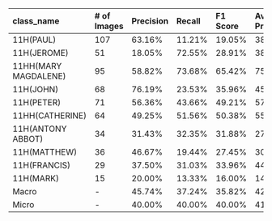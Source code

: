 | class_name           | # of Images   | Precision   | Recall   | F1 Score   | Average Precision   |
|:---------------------|:--------------|:------------|:---------|:-----------|:--------------------|
| 11H(PAUL)            | 107           | 63.16%      | 11.21%   | 19.05%     | 38.16%              |
| 11H(JEROME)          | 51            | 18.05%      | 72.55%   | 28.91%     | 38.99%              |
| 11HH(MARY MAGDALENE) | 95            | 58.82%      | 73.68%   | 65.42%     | 75.53%              |
| 11H(JOHN)            | 68            | 76.19%      | 23.53%   | 35.96%     | 45.77%              |
| 11H(PETER)           | 71            | 56.36%      | 43.66%   | 49.21%     | 57.31%              |
| 11HH(CATHERINE)      | 64            | 49.25%      | 51.56%   | 50.38%     | 55.01%              |
| 11H(ANTONY ABBOT)    | 34            | 31.43%      | 32.35%   | 31.88%     | 27.61%              |
| 11H(MATTHEW)         | 36            | 46.67%      | 19.44%   | 27.45%     | 30.51%              |
| 11H(FRANCIS)         | 29            | 37.50%      | 31.03%   | 33.96%     | 44.15%              |
| 11H(MARK)            | 15            | 20.00%      | 13.33%   | 16.00%     | 14.75%              |
| Macro                | -             | 45.74%      | 37.24%   | 35.82%     | 42.78%              |
| Micro                | -             | 40.00%      | 40.00%   | 40.00%     | 41.98%              |